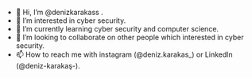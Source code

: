 - 👋 Hi, I’m @denizkarakass .
- 👀 I’m interested in cyber security.
- 🌱 I’m currently learning cyber security and computer science.
- 💞️ I’m looking to collaborate on other people which interested in cyber security.
- 📫 How to reach me with instagram (@deniz.karakas_) or Linkedln (@deniz-karakaş-).

<!---
denizkarakass/denizkarakass is a ✨ special ✨ repository because its `README.md` (this file) appears on your GitHub profile.
You can click the Preview link to take a look at your changes.
--->
